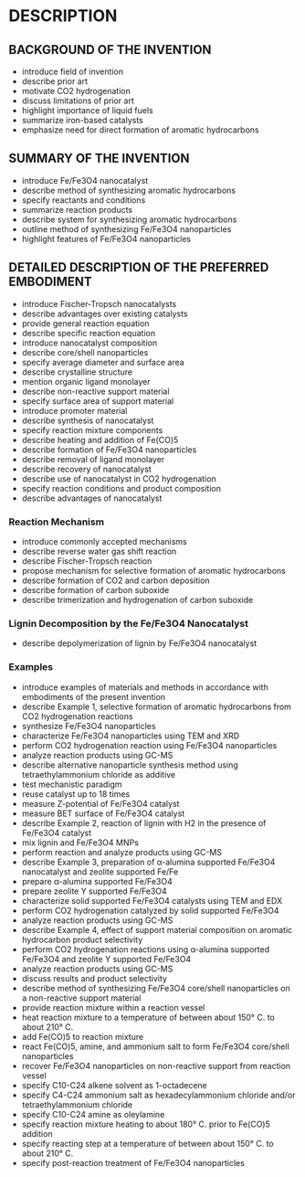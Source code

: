 # DESCRIPTION

## BACKGROUND OF THE INVENTION

- introduce field of invention
- describe prior art
- motivate CO2 hydrogenation
- discuss limitations of prior art
- highlight importance of liquid fuels
- summarize iron-based catalysts
- emphasize need for direct formation of aromatic hydrocarbons

## SUMMARY OF THE INVENTION

- introduce Fe/Fe3O4 nanocatalyst
- describe method of synthesizing aromatic hydrocarbons
- specify reactants and conditions
- summarize reaction products
- describe system for synthesizing aromatic hydrocarbons
- outline method of synthesizing Fe/Fe3O4 nanoparticles
- highlight features of Fe/Fe3O4 nanoparticles

## DETAILED DESCRIPTION OF THE PREFERRED EMBODIMENT

- introduce Fischer-Tropsch nanocatalysts
- describe advantages over existing catalysts
- provide general reaction equation
- describe specific reaction equation
- introduce nanocatalyst composition
- describe core/shell nanoparticles
- specify average diameter and surface area
- describe crystalline structure
- mention organic ligand monolayer
- describe non-reactive support material
- specify surface area of support material
- introduce promoter material
- describe synthesis of nanocatalyst
- specify reaction mixture components
- describe heating and addition of Fe(CO)5
- describe formation of Fe/Fe3O4 nanoparticles
- describe removal of ligand monolayer
- describe recovery of nanocatalyst
- describe use of nanocatalyst in CO2 hydrogenation
- specify reaction conditions and product composition
- describe advantages of nanocatalyst

### Reaction Mechanism

- introduce commonly accepted mechanisms
- describe reverse water gas shift reaction
- describe Fischer-Tropsch reaction
- propose mechanism for selective formation of aromatic hydrocarbons
- describe formation of CO2 and carbon deposition
- describe formation of carbon suboxide
- describe trimerization and hydrogenation of carbon suboxide

### Lignin Decomposition by the Fe/Fe3O4 Nanocatalyst

- describe depolymerization of lignin by Fe/Fe3O4 nanocatalyst

### Examples

- introduce examples of materials and methods in accordance with embodiments of the present invention
- describe Example 1, selective formation of aromatic hydrocarbons from CO2 hydrogenation reactions
- synthesize Fe/Fe3O4 nanoparticles
- characterize Fe/Fe3O4 nanoparticles using TEM and XRD
- perform CO2 hydrogenation reaction using Fe/Fe3O4 nanoparticles
- analyze reaction products using GC-MS
- describe alternative nanoparticle synthesis method using tetraethylammonium chloride as additive
- test mechanistic paradigm
- reuse catalyst up to 18 times
- measure Z-potential of Fe/Fe3O4 catalyst
- measure BET surface of Fe/Fe3O4 catalyst
- describe Example 2, reaction of lignin with H2 in the presence of Fe/Fe3O4 catalyst
- mix lignin and Fe/Fe3O4 MNPs
- perform reaction and analyze products using GC-MS
- describe Example 3, preparation of α-alumina supported Fe/Fe3O4 nanocatalyst and zeolite supported Fe/Fe
- prepare α-alumina supported Fe/Fe3O4
- prepare zeolite Y supported Fe/Fe3O4
- characterize solid supported Fe/Fe3O4 catalysts using TEM and EDX
- perform CO2 hydrogenation catalyzed by solid supported Fe/Fe3O4
- analyze reaction products using GC-MS
- describe Example 4, effect of support material composition on aromatic hydrocarbon product selectivity
- perform CO2 hydrogenation reactions using α-alumina supported Fe/Fe3O4 and zeolite Y supported Fe/Fe3O4
- analyze reaction products using GC-MS
- discuss results and product selectivity
- describe method of synthesizing Fe/Fe3O4 core/shell nanoparticles on a non-reactive support material
- provide reaction mixture within a reaction vessel
- heat reaction mixture to a temperature of between about 150° C. to about 210° C.
- add Fe(CO)5 to reaction mixture
- react Fe(CO)5, amine, and ammonium salt to form Fe/Fe3O4 core/shell nanoparticles
- recover Fe/Fe3O4 nanoparticles on non-reactive support from reaction vessel
- specify C10-C24 alkene solvent as 1-octadecene
- specify C4-C24 ammonium salt as hexadecylammonium chloride and/or tetraethylammonium chloride
- specify C10-C24 amine as oleylamine
- specify reaction mixture heating to about 180° C. prior to Fe(CO)5 addition
- specify reacting step at a temperature of between about 150° C. to about 210° C.
- specify post-reaction treatment of Fe/Fe3O4 nanoparticles

